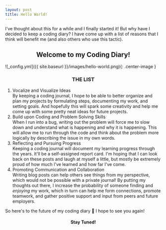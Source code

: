 ```yaml
---
layout: post
title: Hello World!
---
```


I've thought about this for a while and I finally started it! But why have I decided to keep a coding diary? I have come up with a list of reasons that I think will benefit me (and also others who use this tactic).

<h2 align="center">Welcome to my Coding Diary!</h2>

![_config.yml]({{ site.baseurl }}/images/hello-world.png){: .center-image }

<h3 align="center">THE LIST</h3>
<ol>
  <li>Vocalize and Visualize Ideas</li>
  By keeping a coding journal, I hope to be able to better organize and plan my projects by formulating steps, documenting my work, and setting goals. And hopefully this will spark some creativity and help me come up with some pretty neat ideas for future projects. 
  <li>Build upon Coding and Problem Solving Skills</li>
  When I run into a bug, writing out the problem will force me to slow down and understand what is happening and why it is happening. This will allow me to run through the code and think about the problem more logically by describing the issue in my own words.
  <li>Reflecting and Pursuing Progress</li>
  Keeping a coding journal will document my learning progress through the years. It'll be a self-assigned report card. I'm hoping that I can look back on these posts and laugh at myself a little, but mostly be extremely proud of how much I've learned and how far I've come.
  <li>Promoting Communication and Collaboration</li>
  Writing blog posts can help others see things from my perspective, which would not be possible with a private journal! By putting my thoughts out there, I increase the probability of someone finding and <em>enjoying</em> my work, which in turn can help me form connections, promote teamwork, and gather positive support and input from peers and future employers.
</ol>

So here's to the future of my coding diary 🎉 I hope to see you again!
<h4 align="center">Stay Tuned!</h4>
